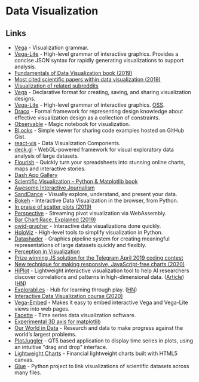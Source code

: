 # Data Visualization

## Links

- [Vega](https://github.com/vega/vega) - Visualization grammar.
- [Vega-Lite](https://vega.github.io/vega-lite/) - High-level grammar of interactive graphics. Provides a concise JSON syntax for rapidly generating visualizations to support analysis.
- [Fundamentals of Data Visualization book (2019)](https://serialmentor.com/dataviz/)
- [Most cited scientific papers within data visualization (2019)](https://www.reddit.com/r/dataisbeautiful/comments/am2xk4/most_cited_scientific_papers_within_data/)
- [Visualization of related subreddits](https://github.com/anvaka/sayit)
- [Vega](http://vega.github.io/) - Declarative format for creating, saving, and sharing visualization designs.
- [Vega-Lite](https://vega.github.io/vega-lite/) - High-level grammar of interactive graphics. [OSS](https://github.com/vega/vega-lite).
- [Draco](https://github.com/uwdata/draco) - Formal framework for representing design knowledge about effective visualization design as a collection of constraints.
- [Observable](https://observablehq.com/) - Magic notebook for visualization.
- [Bl.ocks](https://bl.ocks.org/) - Simple viewer for sharing code examples hosted on GitHub Gist.
- [react-vis](https://github.com/uber/react-vis) - Data Visualization Components.
- [deck.gl](https://deck.gl/#/) - WebGL-powered framework for visual exploratory data analysis of large datasets.
- [Flourish](https://flourish.studio/) - Quickly turn your spreadsheets into stunning online charts, maps and interactive stories.
- [Dash App Gallery](https://dash-gallery.plotly.host/Portal/)
- [Scientific Visualization – Python & Matplotlib book](https://github.com/rougier/scientific-visualization-book)
- [Awesome Interactive Journalism](https://github.com/wbkd/awesome-interactive-journalism)
- [SandDance](https://github.com/microsoft/SandDance) - Visually explore, understand, and present your data.
- [Bokeh](https://github.com/bokeh/bokeh) - Interactive Data Visualization in the browser, from Python.
- [In praise of scatter plots (2019)](https://johnwickerson.wordpress.com/2019/10/22/scatter-plots/)
- [Perspective](https://github.com/finos/perspective/) - Streaming pivot visualization via WebAssembly.
- [Bar Chart Race, Explained (2019)](https://observablehq.com/@d3/bar-chart-race-explained)
- [owid-grapher](https://github.com/owid/owid-grapher) - Interactive data visualizations done quickly.
- [HoloViz](http://holoviz.org/) - High-level tools to simplify visualization in Python.
- [Datashader](https://datashader.org/) - Graphics pipeline system for creating meaningful representations of large datasets quickly and flexibly.
- [Perception in Visualization](https://www.csc2.ncsu.edu/faculty/healey/PP/)
- [Prize winning JS solution for the Telegram April 2019 coding contest](https://github.com/Finesse/telegram-chart)
- [New technique for making responsive, JavaScript-free charts (2020)](https://dev.to/richharris/a-new-technique-for-making-responsive-javascript-free-charts-gmp)
- [HiPlot](https://github.com/facebookresearch/hiplot) - Lightweight interactive visualization tool to help AI researchers discover correlations and patterns in high-dimensional data. ([Article](https://ai.facebook.com/blog/hiplot-high-dimensional-interactive-plots-made-easy/)) ([HN](https://news.ycombinator.com/item?id=22270727))
- [Explorabl.es](https://explorabl.es/) - Hub for learning through play. ([HN](https://news.ycombinator.com/item?id=22368323))
- [Interactive Data Visualization course (2020)](http://vis.csail.mit.edu/classes/6.894/)
- [Vega-Embed](https://github.com/vega/vega-embed) - Makes it easy to embed interactive Vega and Vega-Lite views into web pages.
- [Facette](https://github.com/facette/facette) - Time series data visualization software.
- [Experimental 3D axis for matplotlib](https://github.com/rougier/matplotlib-3d)
- [Our World in Data](https://ourworldindata.org/) - Research and data to make progress against the world’s largest problems.
- [PlotJuggler](https://github.com/facontidavide/PlotJuggler) - QT5 based application to display time series in plots, using an intuitive "drag and drop" interface.
- [Lightweight Charts](https://github.com/tradingview/lightweight-charts) - Financial lightweight charts built with HTML5 canvas.
- [Glue](https://github.com/glue-viz/glue) - Python project to link visualizations of scientific datasets across many files.
